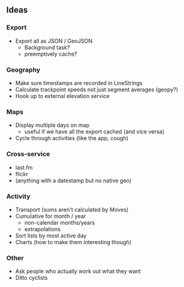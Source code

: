 ## Ideas

### Export

- Export all as JSON / GeoJSON
  - Background task?
  - preemptively cache?

### Geography

- Make sure timestamps are recorded in LineStrings
- Calculate trackpoint speeds not just segment averages (geopy?)
- Hook up to external elevation service

### Maps

- Display multiple days on map
  - useful if we have all the export cached (and vice versa)
- Cycle through activities (like the app, cough)

### Cross-service

- last.fm
- flickr
- (anything with a datestamp but no native geo)

### Activity

- Transport (sums aren't calculated by Moves)
- Cumulative for month / year
  - non-calendar months/years
  - extrapolations
- Sort lists by most active day
- Charts (how to make them interesting though)

### Other

- Ask people who actually work out what they want
- Ditto cyclists

